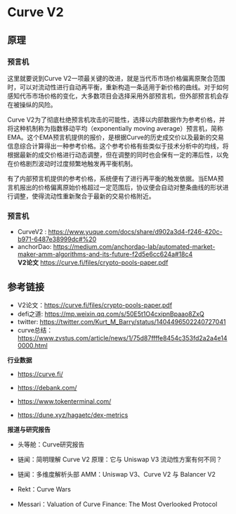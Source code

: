 # Curve V2

## 原理

### 预言机
这里就要说到Curve V2一项最关键的改进，就是当代币市场价格偏离原聚合范围时，可以对流动性进行自动再平衡，重新构造一条适用于新价格的曲线。对于如何感知代币市场价格的变化，大多数项目会选择采用外部预言机，但外部预言机会存在被操纵的风险。

Curve V2为了彻底杜绝预言机攻击的可能性，选择以内部数据作为参考价格，并将这种机制称为指数移动平均（exponentially moving average）预言机，简称EMA。这个EMA预言机提供的报价，是根据Curve的历史成交价以及最新的交易信息综合计算得出一种参考价格。这个参考价格有些类似于技术分析中的均线，将根据最新的成交价格进行动态调整，但在调整的同时也会保有一定的滞后性，以免在价格剧烈波动时过度频繁地触发再平衡机制。

有了内部预言机提供的参考价格，系统便有了进行再平衡的触发依据。当EMA预言机报出的价格偏离原始价格超过一定范围后，协议便会自动对整条曲线的形状进行调整，使得流动性重新聚合于最新的交易价格附近。


### 预言机

- CurveV2 : https://www.yuque.com/docs/share/d902a3d4-f246-420c-b971-6487e38999dc#%20
- anchorDao: https://medium.com/anchordao-lab/automated-market-maker-amm-algorithms-and-its-future-f2d5e6cc624a#18c4  
**V2论文**
https://curve.fi/files/crypto-pools-paper.pdf

## 参考链接
- V2论文：https://curve.fi/files/crypto-pools-paper.pdf
- defi之道: https://mp.weixin.qq.com/s/50E5t1O4cxipnBpaao8ZxQ  
- twitter: https://twitter.com/Kurt_M_Barry/status/1404496502240727041
- curve总结：https://www.zvstus.com/article/news/1/75d87ffffe8454c353fd2a2a4e140000.html  

**行业数据** 
- https://curve.fi/

- https://debank.com/

- https://www.tokenterminal.com/

- https://dune.xyz/hagaetc/dex-metrics

**报道与研究报告**

- 头等舱：Curve研究报告

- 链闻：简明理解 Curve V2 原理：它与 Uniswap V3 流动性方案有何不同？

- 链闻：多维度解析头部 AMM：Uniswap V3、Curve V2 与 Balancer V2

- Rekt：Curve Wars

- Messari：Valuation of Curve Finance: The Most Overlooked Protocol
